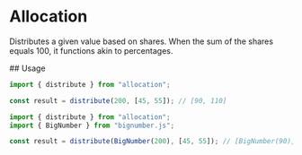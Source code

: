 # Allocation

Distributes a given value based on shares. When the sum of the shares equals 100, it functions akin to percentages.

## Usage

```ts
import { distribute } from "allocation";

const result = distribute(200, [45, 55]); // [90, 110]
```

```ts
import { distribute } from "allocation";
import { BigNumber } from "bignumber.js";

const result = distribute(BigNumber(200), [45, 55]); // [BigNumber(90), BigNumber(110)]
```
